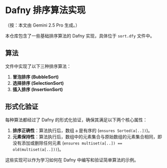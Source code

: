 # Dafny 排序算法实现

（按：本文由 Gemini 2.5 Pro 生成。）

本仓库包含了一些基础排序算法的 Dafny 实现，具体位于 `sort.dfy` 文件中。

## 算法

文件中实现了以下三种排序算法：

1.  **冒泡排序 (BubbleSort)**
2.  **选择排序 (SelectionSort)**
3.  **插入排序 (InsertionSort)**

## 形式化验证

每种算法都经过了 Dafny 的形式化验证，确保其满足以下两个核心属性：

1.  **排序正确性**：算法执行后，数组 `a` 是有序的 (`ensures Sorted(a[..])`)。
2.  **元素保持性**：算法执行后，数组中的元素集合与原始数组的元素集合相同，即没有添加或删除任何元素 (`ensures multiset(a[..]) == old(multiset(a[..]))`)。

这些实现可以作为学习如何在 Dafny 中编写和验证简单算法的示例。
